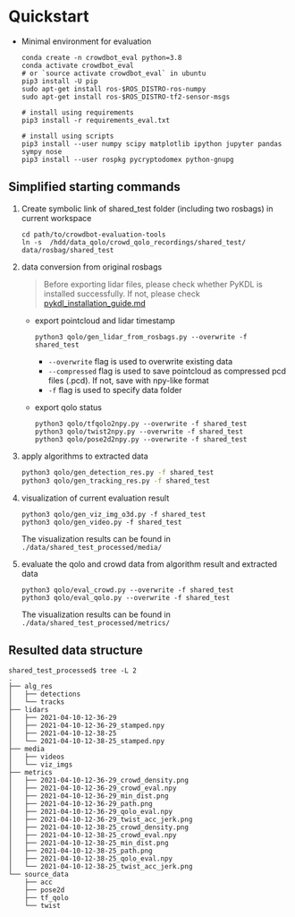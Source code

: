 # Quickstart

- Minimal environment for evaluation

    ```shell
    conda create -n crowdbot_eval python=3.8
    conda activate crowdbot_eval
    # or `source activate crowdbot_eval` in ubuntu
    pip3 install -U pip
    sudo apt-get install ros-$ROS_DISTRO-ros-numpy
    sudo apt-get install ros-$ROS_DISTRO-tf2-sensor-msgs

    # install using requirements
    pip3 install -r requirements_eval.txt

    # install using scripts
    pip3 install --user numpy scipy matplotlib ipython jupyter pandas sympy nose
    pip3 install --user rospkg pycryptodomex python-gnupg
    ```

## Simplified starting commands

1. Create symbolic link of shared_test folder (including two rosbags) in current workspace

    ```shell
    cd path/to/crowdbot-evaluation-tools
    ln -s  /hdd/data_qolo/crowd_qolo_recordings/shared_test/ data/rosbag/shared_test
    ```

2. data conversion from original rosbags

    > Before exporting lidar files, please check whether PyKDL is installed successfully. If not, please check [pykdl_installation_guide.md](./pykdl_installation_guide.md)

    - export pointcloud and lidar timestamp

        ```shell
        python3 qolo/gen_lidar_from_rosbags.py --overwrite -f shared_test
        ```

      - `--overwrite` flag is used to overwrite existing data
      - `--compressed` flag is used to save pointcloud as compressed pcd files (.pcd). If not, save with npy-like format
      - `-f` flag is used to specify data folder

    - export qolo status

        ```shell
        python3 qolo/tfqolo2npy.py --overwrite -f shared_test
        python3 qolo/twist2npy.py --overwrite -f shared_test
        python3 qolo/pose2d2npy.py --overwrite -f shared_test
        ```

3. apply algorithms to extracted data

    ```sh
    python3 qolo/gen_detection_res.py -f shared_test
    python3 qolo/gen_tracking_res.py -f shared_test
    ```

4. visualization of current evaluation result

    ```shell
    python3 qolo/gen_viz_img_o3d.py -f shared_test
    python3 qolo/gen_video.py -f shared_test
    ```

    The visualization results can be found in `./data/shared_test_processed/media/`

5. evaluate the qolo and crowd data from algorithm result and extracted data

    ```shell
    python3 qolo/eval_crowd.py --overwrite -f shared_test
    python3 qolo/eval_qolo.py --overwrite -f shared_test
    ```

    The visualization results can be found in `./data/shared_test_processed/metrics/`

## Resulted data structure

```shell
shared_test_processed$ tree -L 2
.
├── alg_res
│   ├── detections
│   └── tracks
├── lidars
│   ├── 2021-04-10-12-36-29
│   ├── 2021-04-10-12-36-29_stamped.npy
│   ├── 2021-04-10-12-38-25
│   └── 2021-04-10-12-38-25_stamped.npy
├── media
│   ├── videos
│   └── viz_imgs
├── metrics
│   ├── 2021-04-10-12-36-29_crowd_density.png
│   ├── 2021-04-10-12-36-29_crowd_eval.npy
│   ├── 2021-04-10-12-36-29_min_dist.png
│   ├── 2021-04-10-12-36-29_path.png
│   ├── 2021-04-10-12-36-29_qolo_eval.npy
│   ├── 2021-04-10-12-36-29_twist_acc_jerk.png
│   ├── 2021-04-10-12-38-25_crowd_density.png
│   ├── 2021-04-10-12-38-25_crowd_eval.npy
│   ├── 2021-04-10-12-38-25_min_dist.png
│   ├── 2021-04-10-12-38-25_path.png
│   ├── 2021-04-10-12-38-25_qolo_eval.npy
│   └── 2021-04-10-12-38-25_twist_acc_jerk.png
└── source_data
    ├── acc
    ├── pose2d
    ├── tf_qolo
    └── twist
```
